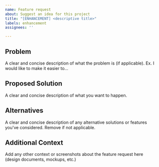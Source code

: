 ```yaml
---
name: Feature request
about: Suggest an idea for this project
title: "[ENHANCEMENT] <descriptive title>"
labels: enhancement
assignees: ''

---
```


## Problem
A clear and concise description of what the problem is (if applicable). Ex. I would like to make it easier to...

## Proposed Solution
A clear and concise description of what you want to happen.

## Alternatives
A clear and concise description of any alternative solutions or features you've considered. Remove if not applicable.

## Additional Context
Add any other context or screenshots about the feature request here (design documents, mockups, etc.)
